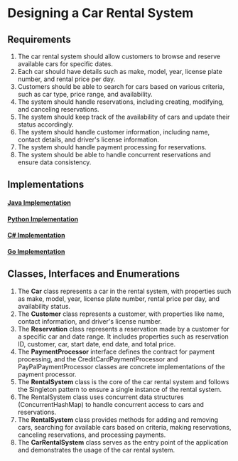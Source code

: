 # Designing a Car Rental System

## Requirements
1. The car rental system should allow customers to browse and reserve available cars for specific dates.
2. Each car should have details such as make, model, year, license plate number, and rental price per day.
3. Customers should be able to search for cars based on various criteria, such as car type, price range, and availability.
4. The system should handle reservations, including creating, modifying, and canceling reservations.
5. The system should keep track of the availability of cars and update their status accordingly.
6. The system should handle customer information, including name, contact details, and driver's license information.
7. The system should handle payment processing for reservations.
8. The system should be able to handle concurrent reservations and ensure data consistency.

## Implementations
#### [Java Implementation](../../solutions/java/src/carrentalsystem/) 
#### [Python Implementation](../solutions/python/carrentalsystem/)
#### [C# Implementation](../solutions/c%23/CarRentalSystem/)
#### [Go Implementation](../solutions/golang/carrentalsystem/)

## Classes, Interfaces and Enumerations
1. The **Car** class represents a car in the rental system, with properties such as make, model, year, license plate number, rental price per day, and availability status.
2. The **Customer** class represents a customer, with properties like name, contact information, and driver's license number.
3. The **Reservation** class represents a reservation made by a customer for a specific car and date range. It includes properties such as reservation ID, customer, car, start date, end date, and total price.
4. The **PaymentProcessor** interface defines the contract for payment processing, and the CreditCardPaymentProcessor and PayPalPaymentProcessor classes are concrete implementations of the payment processor.
5. The **RentalSystem** class is the core of the car rental system and follows the Singleton pattern to ensure a single instance of the rental system.
6. The RentalSystem class uses concurrent data structures (ConcurrentHashMap) to handle concurrent access to cars and reservations.
7. The **RentalSystem** class provides methods for adding and removing cars, searching for available cars based on criteria, making reservations, canceling reservations, and processing payments.
8. The **CarRentalSystem** class serves as the entry point of the application and demonstrates the usage of the car rental system.